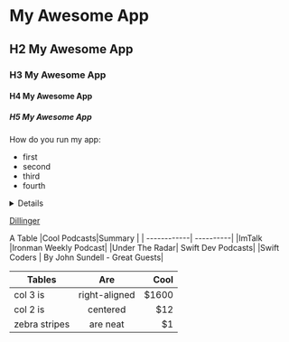 # My Awesome App
## H2 My Awesome App
### H3 My Awesome App
#### H4 My Awesome App
##### H5 My Awesome App

How do you run my app:
* first
* second
* third
* fourth

<details>
</details>


[Dillinger](https://dillinger.io/)

A Table
|Cool Podcasts|Summary    |
| ------------| ----------|
|ImTalk       |Ironman Weekly Podcast|
|Under The Radar| Swift Dev Podcasts|
|Swift Coders | By John Sundell - Great Guests|


| Tables        | Are           | Cool  |
| ------------- |:-------------:| -----:|
| col 3 is      | right-aligned | $1600 |
| col 2 is      | centered      |   $12 |
| zebra stripes | are neat      |    $1 |
